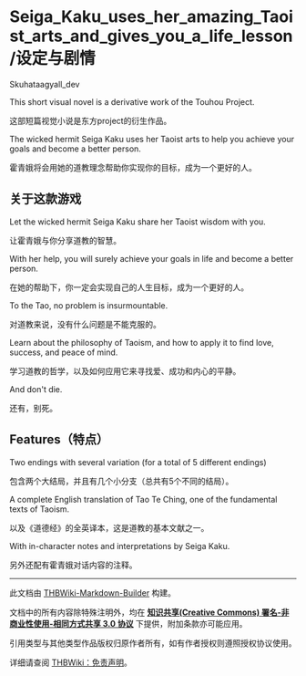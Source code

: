 # Seiga_Kaku_uses_her_amazing_Taoist_arts_and_gives_you_a_life_lesson/设定与剧情

<!-- source html: G:\repos\THBWiki-Markdown-Builder\THBWikiMarkdown\Temp\main\6\63\ns0%3ASeiga_Kaku_uses_her_amazing_Taoist_arts_and_gives_you_a_life_lesson%2F%E8%AE%BE%E5%AE%9A%E4%B8%8E%E5%89%A7%E6%83%85.html -->

Skuhataagyall_dev

  
This short visual novel is a derivative work of the Touhou Project.  

这部短篇视觉小说是东方project的衍生作品。  

The wicked hermit Seiga Kaku uses her Taoist arts to help you achieve your goals and become a better person.  

霍青娥将会用她的道教理念帮助你实现你的目标，成为一个更好的人。
  


## 关于这款游戏
  
Let the wicked hermit Seiga Kaku share her Taoist wisdom with you.  

让霍青娥与你分享道教的智慧。  

With her help, you will surely achieve your goals in life and become a better person.  

在她的帮助下，你一定会实现自己的人生目标，成为一个更好的人。  

To the Tao, no problem is insurmountable.  

对道教来说，没有什么问题是不能克服的。  

Learn about the philosophy of Taoism, and how to apply it to find love, success, and peace of mind.  

学习道教的哲学，以及如何应用它来寻找爱、成功和内心的平静。  

And don't die.  

还有，别死。
  


## Features（特点）
  
Two endings with several variation (for a total of 5 different endings)  

包含两个大结局，并且有几个小分支（总共有5个不同的结局）。  

A complete English translation of Tao Te Ching, one of the fundamental texts of Taoism.   

以及《道德经》的全英译本，这是道教的基本文献之一。  

With in-character notes and interpretations by Seiga Kaku.  

另外还配有霍青娥对话内容的注释。  

  





---

此文档由 [THBWiki-Markdown-Builder](https://github.com/Delsin-Yu/THBWiki-Markdown-Builder) 构建。

文档中的所有内容除特殊注明外，均在 [**知识共享(Creative Commons) 署名-非商业性使用-相同方式共享 3.0 协议**](https://creativecommons.org/licenses/by-sa/3.0/deed.zh-hans) 下提供，附加条款亦可能应用。

引用类型与其他类型作品版权归原作者所有，如有作者授权则遵照授权协议使用。

详细请查阅 [THBWiki：免责声明](https://thbwiki.cc/THBWiki:%E5%85%8D%E8%B4%A3%E5%A3%B0%E6%98%8E)。

